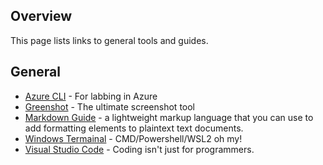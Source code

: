 ## Overview
This page lists links to general tools and guides.

## General
* [Azure CLI](https://docs.microsoft.com/en-us/cli/azure/install-azure-cli) - For labbing in Azure
* [Greenshot](https://getgreenshot.org/) - The ultimate screenshot tool
* [Markdown Guide](https://www.markdownguide.org/) - a lightweight markup language that you can use to add formatting elements to plaintext text documents.
* [Windows Termainal](https://www.microsoft.com/en-us/p/windows-terminal/9n0dx20hk701?activetab=pivot:overviewtab) - CMD/Powershell/WSL2 oh my!
* [Visual Studio Code](https://code.visualstudio.com/download) - Coding isn't just for programmers.